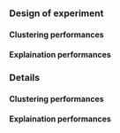 ### Design of experiment

[//]: # (section)

#### Clustering performances

[//]: # (section)

#### Explaination performances

[//]: # (section)

### Details

[//]: # (section)

#### Clustering performances

[//]: # (section)

#### Explaination performances
